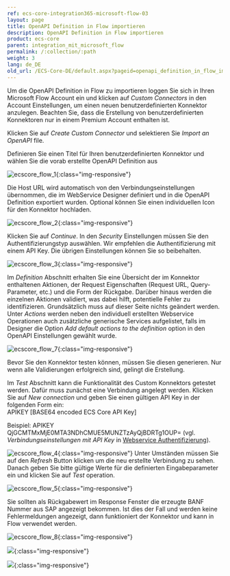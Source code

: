 ```yaml
---
ref: ecs-core-integration365-microsoft-flow-03
layout: page
title: OpenAPI Definition in Flow importieren
description: OpenAPI Definition in Flow importieren
product: ecs-core
parent: integration_mit_microsoft_flow
permalink: /:collection/:path
weight: 3
lang: de_DE
old_url: /ECS-Core-DE/default.aspx?pageid=openapi_definition_in_flow_importieren
---
```


Um die OpenAPI Definition in Flow zu importieren loggen Sie sich in Ihren Microsoft Flow Account ein und klicken auf *Custom Connectors*  in den Account Einstellungen, um einen neuen benutzerdefinierten Konnektor anzulegen. Beachten Sie, dass die Erstellung von benutzerdefinierten Konnektoren nur in einem Premium Account enthalten ist.  

Klicken Sie auf *Create Custom Connector* und selektieren Sie *Import an OpenAPI* file.

Definieren Sie einen Titel für Ihren benutzerdefinierten Konnektor und wählen Sie die vorab erstellte OpenAPI Definition aus

![ecscore_flow_1](/img/content/ecscore_flow_1.png){:class="img-responsive"}

Die Host URL wird automatisch von den Verbindungseinstellungen übernommen, die im WebService Designer definiert und in die OpenAPI Definition exportiert wurden. Optional können Sie einen individuellen Icon für den Konnektor hochladen. 

![ecscore_flow_2](/img/content/ecscore_flow_2.png){:class="img-responsive"}

Klicken Sie auf *Continue*. In den *Security* Einstellungen müssen Sie den Authentifizierungstyp auswählen. Wir empfehlen die Authentifizierung mit einem API Key. Die übrigen Einstellungen können Sie so beibehalten.

![ecscore_flow_3](/img/content/ecscore_flow_3.png){:class="img-responsive"}

Im *Definition* Abschnitt erhalten Sie eine Übersicht der im Konnektor enthaltenen Aktionen, der Request Eigenschaften (Request URL, Query-Parameter, etc.) und die Form der Rückgabe. Darüber hinaus werden die einzelnen Aktionen validiert, was dabei hilft, potentielle Fehler zu identifizieren. Grundsätzlich muss auf dieser Seite nichts geändert werden. Unter *Actions* werden neben den individuell erstellten Webservice Operationen auch zusätzliche generische Services aufgelistet, falls im Designer die Option *Add default actions to the definition* option in den OpenAPI Einstellungen gewählt wurde.    

![ecscore_flow_7](/img/content/ecscore_flow_7.png){:class="img-responsive"}

Bevor Sie den Konnektor testen können, müssen Sie diesen generieren. Nur wenn alle Validierungen erfolgreich sind, gelingt die Erstellung. 

Im *Test* Abschnitt kann die Funktionalität des Custom Konnektors getestet werden. Dafür muss zunächst eine Verbindung angelegt werden. Klicken Sie auf *New connection* und geben Sie einen gültigen API Key in der folgenden Form ein: <br>
APIKEY [BASE64 encoded ECS Core API Key]

Beispiel: APIKEY QjGCMTMxMjE0MTA3NDhCMUE5MUNZTzAyQjBDRTg1OUP= (vgl. *Verbindungseinstellungen mit API Key* in [Webservice Authentifizierung](../../webservices/webservice_authentifizierung)). 

![ecscore_flow_4](/img/content/ecscore_flow_4.png){:class="img-responsive"}
Unter Umständen müssen Sie auf den *Refresh* Button klicken um die neu erstellte Verbindung zu sehen.  
Danach geben Sie bitte gültige Werte für die definierten Eingabeparameter ein und klicken Sie auf *Test* operation. 

![ecscore_flow_5](/img/content/ecscore_flow_5.png){:class="img-responsive"}

Sie sollten als Rückgabewert im Response Fenster die erzeugte BANF Nummer aus SAP angezeigt bekommen. Ist dies der Fall und werden keine Fehlermeldungen angezeigt, dann funktioniert der Konnektor und kann in Flow verwendet werden. 

![ecscore_flow_8](/img/content/ecscore_flow_8.png){:class="img-responsive"}

![](/img/content/.png){:class="img-responsive"}

![](/img/content/.png){:class="img-responsive"}